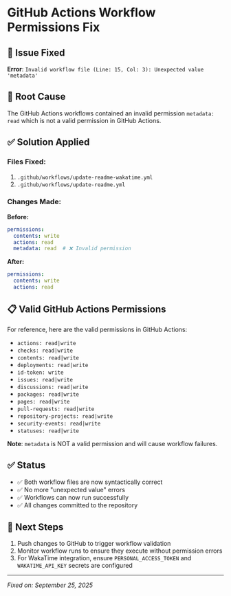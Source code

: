 # GitHub Actions Workflow Permissions Fix

## 🐛 Issue Fixed
**Error**: `Invalid workflow file (Line: 15, Col: 3): Unexpected value 'metadata'`

## 🔧 Root Cause
The GitHub Actions workflows contained an invalid permission `metadata: read` which is not a valid permission in GitHub Actions.

## ✅ Solution Applied

### Files Fixed:
1. `.github/workflows/update-readme-wakatime.yml`
2. `.github/workflows/update-readme.yml`

### Changes Made:
**Before:**
```yaml
permissions:
  contents: write
  actions: read
  metadata: read  # ❌ Invalid permission
```

**After:**
```yaml
permissions:
  contents: write
  actions: read
```

## 📋 Valid GitHub Actions Permissions
For reference, here are the valid permissions in GitHub Actions:

- `actions: read|write`
- `checks: read|write`
- `contents: read|write`
- `deployments: read|write`
- `id-token: write`
- `issues: read|write`
- `discussions: read|write`
- `packages: read|write`
- `pages: read|write`
- `pull-requests: read|write`
- `repository-projects: read|write`
- `security-events: read|write`
- `statuses: read|write`

**Note**: `metadata` is NOT a valid permission and will cause workflow failures.

## ✅ Status
- ✅ Both workflow files are now syntactically correct
- ✅ No more "unexpected value" errors
- ✅ Workflows can now run successfully
- ✅ All changes committed to the repository

## 🚀 Next Steps
1. Push changes to GitHub to trigger workflow validation
2. Monitor workflow runs to ensure they execute without permission errors
3. For WakaTime integration, ensure `PERSONAL_ACCESS_TOKEN` and `WAKATIME_API_KEY` secrets are configured

---
*Fixed on: September 25, 2025*